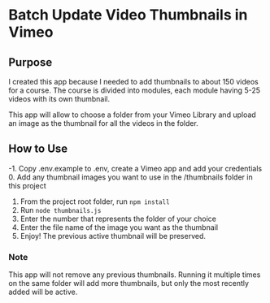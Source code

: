 # Batch Update Video Thumbnails in Vimeo

## Purpose

I created this app because I needed to add thumbnails to about 150 videos for a course. The course is divided into modules, each module having 5-25 videos with its own thumbnail.

This app will allow to choose a folder from your Vimeo Library and upload an image as the thumbnail for all the videos in the folder.

## How to Use

-1. Copy .env.example to .env, create a Vimeo app and add your credentials
0. Add any thumbnail images you want to use in the /thumbnails folder in this project
1. From the project root folder, run `npm install`
2. Run `node thumbnails.js`
3. Enter the number that represents the folder of your choice
4. Enter the file name of the image you want as the thumbnail
5. Enjoy! The previous active thumbnail will be preserved.

### Note

This app will not remove any previous thumbnails. Running it multiple times on the same folder will add more thumbnails, but only the most recently added will be active.

